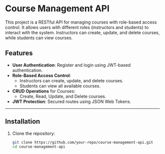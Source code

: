 # Course Management API

This project is a RESTful API for managing courses with role-based access control. It allows users with different roles (instructors and students) to interact with the system. Instructors can create, update, and delete courses, while students can view courses.

## Features

- **User Authentication**: Register and login using JWT-based authentication.
- **Role-Based Access Control**:
  - Instructors can create, update, and delete courses.
  - Students can view all available courses.
- **CRUD Operations** for Courses:
  - Create, Read, Update, and Delete courses.
- **JWT Protection**: Secured routes using JSON Web Tokens.

---

## Installation

1. Clone the repository:

   ```bash
   git clone https://github.com/your-repo/course-management-api.git
   cd course-management-api

